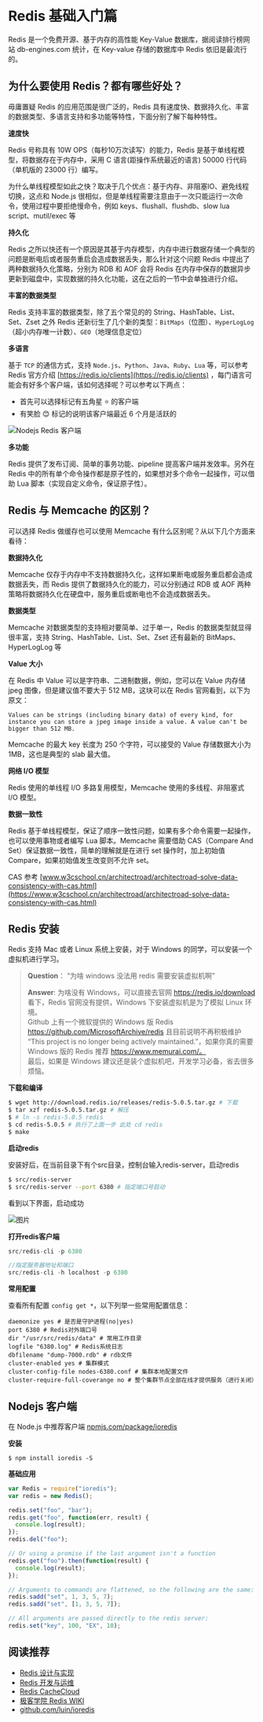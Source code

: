 # Redis 基础入门篇

Redis 是一个免费开源、基于内存的高性能 Key-Value 数据库，据阅读排行榜网站 db-engines.com 统计，在 Key-value 存储的数据库中 Redis 依旧是最流行的。

## 为什么要使用 Redis？都有哪些好处？

毋庸置疑 Redis 的应用范围是很广泛的，Redis 具有速度快、数据持久化、丰富的数据类型、多语言支持和多功能等特性，下面分别了解下每种特性。

**速度快**

Redis 号称具有 10W OPS（每秒10万次读写）的能力，Redis 是基于单线程模型，将数据存在于内存中，采用 C 语言(距操作系统最近的语言) 50000 行代码（单机版的 23000 行）编写。

为什么单线程模型如此之快？取决于几个优点：基于内存、非阻塞IO、避免线程切换，这点和 Node.js 很相似，但是单线程需要注意由于一次只能运行一次命令，使用过程中要拒绝慢命令，例如 keys、flushall、flushdb、slow lua script、mutil/exec 等

**持久化**

Redis 之所以快还有一个原因是其基于内存模型，内存中进行数据存储一个典型的问题是断电后或者服务重启会造成数据丢失，那么针对这个问题 Redis 中提出了两种数据持久化策略，分别为 RDB 和 AOF 会将 Redis 在内存中保存的数据异步更新到磁盘中，实现数据的持久化功能，这在之后的一节中会单独进行介绍。

**丰富的数据类型**

Redis 支持丰富的数据类型，除了五个常见的的 String、HashTable、List、Set、Zset 之外 Redis 还新衍生了几个新的类型：`BitMaps`（位图）、`HyperLogLog`（超小内存唯一计数）、`GEO`（地理信息定位）

**多语言**

基于 `TCP` 的通信方式，支持 `Node.js`、`Python`、`Java`、`Ruby`、`Lua` 等，可以参考 Redis 官方介绍 [https://redis.io/clients](https://redis.io/clients) ，每门语言可能会有好多个客户端，该如何选择呢？可以参考以下两点：

* 首先可以选择标记有五角星 ⭐️ 的客户端
* 有笑脸 😊 标记的说明该客户端最近 6 个月是活跃的

![Nodejs Redis 客户端](./img/redis-client-language-nodejs.png)

**多功能**

Redis 提供了发布订阅、简单的事务功能、pipeline 提高客户端并发效率。另外在 Redis 中的所有单个命令操作都是原子性的，如果想对多个命令一起操作，可以借助 Lua 脚本（实现自定义命令，保证原子性）。

## Redis 与 Memcache 的区别？

可以选择 Redis 做缓存也可以使用 Memcache 有什么区别呢？从以下几个方面来看待：

**数据持久化**

Memcache 仅存于内存中不支持数据持久化，这样如果断电或服务重启都会造成数据丢失，而 Redis 提供了数据持久化的能力，可以分别通过 RDB 或 AOF 两种策略将数据持久化在硬盘中，服务重启或断电也不会造成数据丢失。

**数据类型**

Memcache 对数据类型的支持相对要简单、过于单一，Redis 的数据类型就显得很丰富，支持 String、HashTable、List、Set、Zset 还有最新的 BitMaps、HyperLogLog 等

**Value 大小**

在 Redis 中 Value 可以是字符串、二进制数据，例如，您可以在 Value 内存储 jpeg 图像，但是建议值不要大于 512 MB，这块可以在 Redis 官网看到，以下为原文：

```
Values can be strings (including binary data) of every kind, for instance you can store a jpeg image inside a value. A value can't be bigger than 512 MB.
```

Memcache 的最大 key 长度为 250 个字符，可以接受的 Value 存储数据大小为 1MB，这也是典型的 slab 最大值。

**网络 I/O 模型**

Redis 使用的单线程 I/O 多路复用模型，Memcache 使用的多线程、非阻塞式 I/O 模型。

**数据一致性**

Redis 基于单线程模型，保证了顺序一致性问题，如果有多个命令需要一起操作，也可以使用事物或者编写 Lua 脚本。Memcache 需要借助 CAS（Compare And Set）保证数据一致性，简单的理解就是在进行 set 操作时，加上初始值 Compare，如果初始值发生改变则不允许 set。

CAS 参考 [www.w3cschool.cn/architectroad/architectroad-solve-data-consistency-with-cas.html](https://www.w3cschool.cn/architectroad/architectroad-solve-data-consistency-with-cas.html)


## Redis 安装

Redis 支持 Mac 或者 Linux 系统上安装，对于 Windows 的同学，可以安装一个虚拟机进行学习。

> **Question**：
“为啥 windows 没法用 redis 需要安装虚拟机啊”
> 
> **Answer**: 
> 为啥没有 Windows，可以直接去官网 https://redis.io/download 看下，Redis 官网没有提供，Windows 下安装虚拟机是为了模拟 Linux 环境。  
> Github 上有一个微软提供的 Windows 版 Redis https://github.com/MicrosoftArchive/redis 且目前说明不再积极维护 “This project is no longer being actively maintained.”，如果你真的需要 Windows 版的 Redis 推荐 https://www.memurai.com/。  
> 最后，如果是 Windows 建议还是装个虚拟机吧，开发学习必备，省去很多烦恼。


**下载和编译**

```bash
$ wget http://download.redis.io/releases/redis-5.0.5.tar.gz # 下载 
$ tar xzf redis-5.0.5.tar.gz # 解压
$ # ln -s redis-5.0.5 redis
$ cd redis-5.0.5 # 执行了上面一步 此处 cd redis
$ make
```

**启动redis**

安装好后，在当前目录下有个src目录，控制台输入redis-server，启动redis

```bash
$ src/redis-server
$ src/redis-server --port 6380 # 指定端口号启动
```

看到以下界面，启动成功

![图片](img/redis_start.png)

**打开redis客户端**

```javascript
src/redis-cli -p 6380

//指定服务器地址和端口
src/redis-cli -h localhost -p 6380
```

**常用配置**

查看所有配置 ```config get *```，以下列举一些常用配置信息：

```shell
daemonize yes # 是否是守护进程(no|yes)
port 6380 # Redis对外端口号
dir "/usr/src/redis/data" # 常用工作目录
logfile "6380.log" # Redis系统日志
dbfilename "dump-7000.rdb" # rdb文件
cluster-enabled yes # 集群模式
cluster-config-file nodes-6380.conf # 集群本地配置文件
cluster-require-full-coverange no # 整个集群节点全部在线才提供服务（进行关闭）
```

## Nodejs 客户端

在 Node.js 中推荐客户端 [npmjs.com/package/ioredis](https://www.npmjs.com/package/ioredis) 

**安装**

```
$ npm install ioredis -S
```

**基础应用**

```js
var Redis = require("ioredis");
var redis = new Redis();

redis.set("foo", "bar");
redis.get("foo", function(err, result) {
  console.log(result);
});
redis.del("foo");

// Or using a promise if the last argument isn't a function
redis.get("foo").then(function(result) {
  console.log(result);
});

// Arguments to commands are flattened, so the following are the same:
redis.sadd("set", 1, 3, 5, 7);
redis.sadd("set", [1, 3, 5, 7]);

// All arguments are passed directly to the redis server:
redis.set("key", 100, "EX", 10);
```

## 阅读推荐

* [Redis 设计与实现](http://redisbook.com/index.html)
* [Redis 开发与运维](https://book.douban.com/subject/26971561/)
* [Redis CacheCloud](https://github.com/sohutv/cachecloud)
* [极客学院 Redis WIKI](http://wiki.jikexueyuan.com/list/redis/)
* [github.com/luin/ioredis](https://github.com/luin/ioredis)
